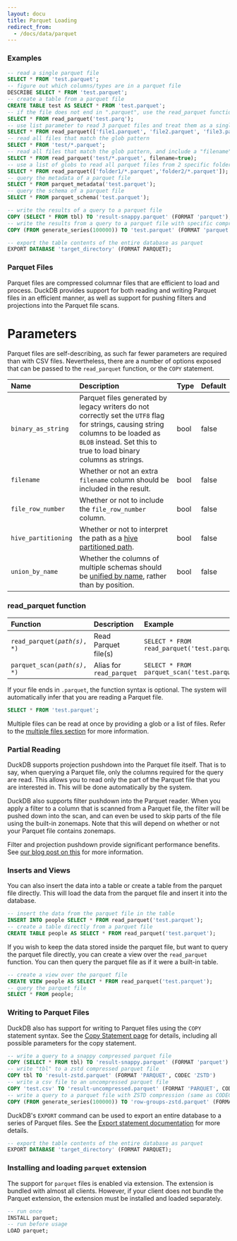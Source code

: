```yaml
---
layout: docu
title: Parquet Loading
redirect_from:
  - /docs/data/parquet
---
```


### Examples
```sql
-- read a single parquet file
SELECT * FROM 'test.parquet';
-- figure out which columns/types are in a parquet file
DESCRIBE SELECT * FROM 'test.parquet';
-- create a table from a parquet file
CREATE TABLE test AS SELECT * FROM 'test.parquet';
-- if the file does not end in ".parquet", use the read_parquet function
SELECT * FROM read_parquet('test.parq');
-- use list parameter to read 3 parquet files and treat them as a single table
SELECT * FROM read_parquet(['file1.parquet', 'file2.parquet', 'file3.parquet']);
-- read all files that match the glob pattern
SELECT * FROM 'test/*.parquet';
-- read all files that match the glob pattern, and include a "filename" column that specifies which file each row came from
SELECT * FROM read_parquet('test/*.parquet', filename=true);
-- use a list of globs to read all parquet files from 2 specific folders
SELECT * FROM read_parquet(['folder1/*.parquet','folder2/*.parquet']);
-- query the metadata of a parquet file
SELECT * FROM parquet_metadata('test.parquet');
-- query the schema of a parquet file
SELECT * FROM parquet_schema('test.parquet');

-- write the results of a query to a parquet file
COPY (SELECT * FROM tbl) TO 'result-snappy.parquet' (FORMAT 'parquet');
-- write the results from a query to a parquet file with specific compression and row_group_size
COPY (FROM generate_series(100000)) TO 'test.parquet' (FORMAT 'parquet', COMPRESSION 'ZSTD', ROW_GROUP_SIZE 100000);

-- export the table contents of the entire database as parquet
EXPORT DATABASE 'target_directory' (FORMAT PARQUET);
```

### Parquet Files
Parquet files are compressed columnar files that are efficient to load and process. DuckDB provides support for both reading and writing Parquet files in an efficient manner, as well as support for pushing filters and projections into the Parquet file scans.

# Parameters
Parquet files are self-describing, as such far fewer parameters are required than with CSV files. Nevertheless, there are a number of options exposed that can be passed to the `read_parquet` function, or the `COPY` statement.

| Name | Description | Type | Default |
|:---|:---|:----|:----|
| `binary_as_string` | Parquet files generated by legacy writers do not correctly set the `UTF8` flag for strings, causing string columns to be loaded as `BLOB` instead. Set this to true to load binary columns as strings. | bool | false |
| `filename` | Whether or not an extra `filename` column should be included in the result. | bool | false |
| `file_row_number` | Whether or not to include the `file_row_number` column. | bool | false |
| `hive_partitioning` | Whether or not to interpret the path as a [hive partitioned path](../partitioning/hive_partitioning). | bool | false |
| `union_by_name` | Whether the columns of multiple schemas should be [unified by name](../multiple_files/combining_schemas), rather than by position. | bool | false |

### read_parquet function

| Function                                          | Description                                                                                                                                                                         | Example                                  |
|:--------------------------------------------------|:------------------------------------------------------------------------------------------------------------------------------------------------------------------------------------|:-----------------------------------------|
| `read_parquet(`*`path(s)`*`, *)`           | Read Parquet file(s)                                                                                                                                | `SELECT * FROM read_parquet('test.parquet');`                     |
| `parquet_scan(`*`path(s)`*`, *)`           | Alias for `read_parquet`                                                                                                                                | `SELECT * FROM parquet_scan('test.parquet');`                     |

If your file ends in `.parquet`, the function syntax is optional. The system will automatically infer that you are reading a Parquet file.

```sql
SELECT * FROM 'test.parquet';
```

Multiple files can be read at once by providing a glob or a list of files. Refer to the [multiple files section](../multiple_files/overview) for more information.

### Partial Reading
DuckDB supports projection pushdown into the Parquet file itself. That is to say, when querying a Parquet file, only the columns required for the query are read. This allows you to read only the part of the Parquet file that you are interested in. This will be done automatically by the system.

DuckDB also supports filter pushdown into the Parquet reader. When you apply a filter to a column that is scanned from a Parquet file, the filter will be pushed down into the scan, and can even be used to skip parts of the file using the built-in zonemaps. Note that this will depend on whether or not your Parquet file contains zonemaps.

Filter and projection pushdown provide significant performance benefits. See [our blog post on this](../../../2021/06/25/querying-parquet.html) for more information.

### Inserts and Views
You can also insert the data into a table or create a table from the parquet file directly. This will load the data from the parquet file and insert it into the database.

```sql
-- insert the data from the parquet file in the table
INSERT INTO people SELECT * FROM read_parquet('test.parquet');
-- create a table directly from a parquet file
CREATE TABLE people AS SELECT * FROM read_parquet('test.parquet');
```

If you wish to keep the data stored inside the parquet file, but want to query the parquet file directly, you can create a view over the `read_parquet` function. You can then query the parquet file as if it were a built-in table.

```sql
-- create a view over the parquet file
CREATE VIEW people AS SELECT * FROM read_parquet('test.parquet');
-- query the parquet file
SELECT * FROM people;
```

### Writing to Parquet Files
DuckDB also has support for writing to Parquet files using the `COPY` statement syntax. See the [Copy Statement page](../../sql/statements/copy) for details, including all possible parameters for the copy statement.

```sql
-- write a query to a snappy compressed parquet file
COPY (SELECT * FROM tbl) TO 'result-snappy.parquet' (FORMAT 'parquet')
-- write "tbl" to a zstd compressed parquet file
COPY tbl TO 'result-zstd.parquet' (FORMAT 'PARQUET', CODEC 'ZSTD')
-- write a csv file to an uncompressed parquet file
COPY 'test.csv' TO 'result-uncompressed.parquet' (FORMAT 'PARQUET', CODEC 'UNCOMPRESSED')
-- write a query to a parquet file with ZSTD compression (same as CODEC) and row_group_size
COPY (FROM generate_series(100000)) TO 'row-groups-zstd.parquet' (FORMAT PARQUET, COMPRESSION ZSTD, ROW_GROUP_SIZE 100000);
```

DuckDB's `EXPORT` command can be used to export an entire database to a series of Parquet files. See the [Export statement documentation](../../sql/statements/export) for more details.
```sql
-- export the table contents of the entire database as parquet
EXPORT DATABASE 'target_directory' (FORMAT PARQUET);
```

### Installing and loading `parquet` extension

The support for `parquet` files is enabled via extension. The extension is bundled with almost all clients. However, if your client does not bundle the Parquet extension, the extension must be installed and loaded separately.

```sql
-- run once
INSTALL parquet;
-- run before usage
LOAD parquet;
```
